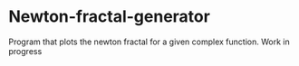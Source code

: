 # Newton-fractal-generator
Program that plots the newton fractal for a given complex function.
Work in progress
